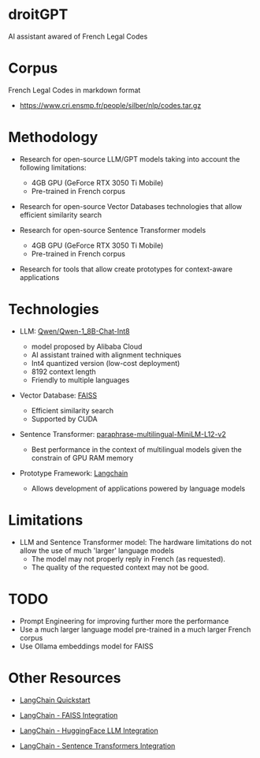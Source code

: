 # droitGPT
AI assistant awared of French Legal Codes

# Corpus
French Legal Codes in markdown format
- https://www.cri.ensmp.fr/people/silber/nlp/codes.tar.gz

# Methodology
- Research for open-source LLM/GPT models taking into account the following limitations:
    - 4GB GPU (GeForce RTX 3050 Ti Mobile)
    - Pre-trained in French corpus

- Research for open-source Vector Databases technologies that allow efficient similarity search

- Research for open-source Sentence Transformer models
    - 4GB GPU (GeForce RTX 3050 Ti Mobile)
    - Pre-trained in French corpus

- Research for tools that allow create prototypes for context-aware applications

# Technologies
- LLM: [Qwen/Qwen-1_8B-Chat-Int8](https://huggingface.co/Qwen/Qwen-1_8B-Chat-Int8)
    - model proposed by Alibaba Cloud
    - AI assistant trained with alignment techniques
    - Int4 quantized version (low-cost deployment)
    - 8192 context length
    - Friendly to multiple languages

- Vector Database: [FAISS](https://github.com/facebookresearch/faiss)
    - Efficient similarity search 
    - Supported by CUDA

- Sentence Transformer: [paraphrase-multilingual-MiniLM-L12-v2](https://huggingface.co/sentence-transformers/paraphrase-multilingual-MiniLM-L12-v2#sentence-transformersparaphrase-multilingual-minilm-l12-v2)
    - Best performance in the context of multilingual models given the constrain of GPU RAM memory

- Prototype Framework: [Langchain](https://python.langchain.com/docs/get_started/introduction)
    - Allows development of applications powered by language models

# Limitations
- LLM and Sentence Transformer model: The hardware limitations do not allow the use of much 'larger' language models
    - The model may not properly reply in French (as requested).
    - The quality of the requested context may not be good.

# TODO
- Prompt Engineering for improving further more the performance
- Use a much larger language model pre-trained in a much larger French corpus
- Use Ollama embeddings model for FAISS


# Other Resources
- [LangChain Quickstart](https://python.langchain.com/docs/get_started/quickstart)

- [LangChain - FAISS Integration](https://python.langchain.com/docs/integrations/vectorstores/faiss)

- [LangChain - HuggingFace LLM Integration](https://python.langchain.com/docs/integrations/llms/huggingface_pipelines)

- [LangChain - Sentence Transformers Integration](https://python.langchain.com/docs/integrations/text_embeddingsentence_transformers)